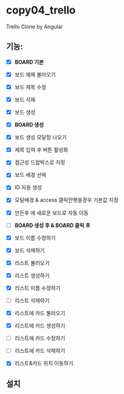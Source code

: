 # copy04_trello

Trello Clone by Angular

## 기능:

- [x]  **BOARD 기본**

- [x]  보드 예제 불러오기
- [x]  보드 제목 수정
- [x]  보드 삭제 
- [x]  보드 생성

- [x]  **BOARD 생성**

- [x]  보드 생성 모달창 나오기
- [x]  제목 입력 후 버튼 활성화
- [x]  접근성 드랍박스로 지정
- [x]  보드 배경 선택
- [x]  ID 자동 생성
- [x]  모달배경 & access 클릭안햇을경우 기본값 지정
- [x]  만든후 에 새로운 보드로  자동 이동 

- [ ]  **BOARD 생성 후 & BOARD 클릭 후**
- [x]  보드 이름 수정하기
- [x]  보드 삭제하기
- [x]  리스트 불러오기
- [x]  리스트 생성하기
- [x]  리스트 이름 수정하기
- [ ]  리스트 삭제하기
- [x]  리스트에 카드 불러오기
- [x]  리스트에 카드 생성하기
- [ ]  리스트에 카드 수정하기
- [ ]  리스트에 카드 삭제하기
- [x]  리스트&카드 위치 이동하기



## 설치

